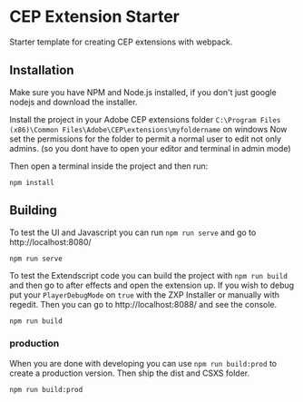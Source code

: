 # CEP Extension Starter

Starter template for creating CEP extensions with webpack.

## Installation

Make sure you have NPM and Node.js installed, if you don't just google nodejs and download the installer.

Install the project in your Adobe CEP extensions folder `C:\Program Files (x86)\Common Files\Adobe\CEP\extensions\myfoldername` on windows
Now set the permissions for the folder to permit a normal user to edit not only admins. (so you dont have to open your editor and terminal in admin mode)

Then open a terminal inside the project and then run:
```shell
npm install
```

## Building

To test the UI and Javascript you can run `npm run serve` and go to http://localhost:8080/
```shell
npm run serve
```

To test the Extendscript code you can build the project with `npm run build` and then go to after effects and open the extension up.
If you wish to debug put your `PlayerDebugMode` on `true` with the ZXP Installer or manually with regedit.
Then you can go to http://localhost:8088/ and see the console.
```shell
npm run build
```

### production

When you are done with developing you can use `npm run build:prod` to create a production version. Then ship the dist and CSXS folder.
```shell
npm run build:prod
```
